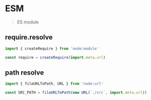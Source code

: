 # ESM

> ES module

## require.resolve

```js
import { createRequire } from 'node:module'

const require = createRequire(import.meta.url)
```

## path resolve

```js
import { fileURLToPath, URL } from 'node:url'

const SRC_PATH = fileURLToPath(new URL(`./src`, import.meta.url))
```

